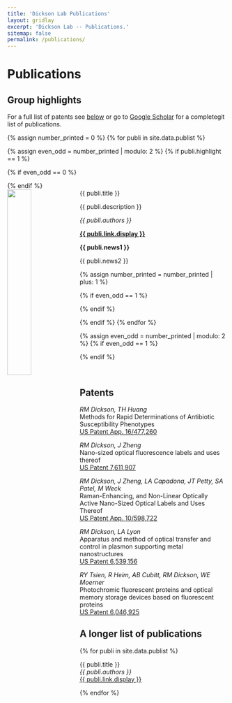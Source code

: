 ```yaml
---
title: 'Dickson Lab Publications'
layout: gridlay
excerpt: 'Dickson Lab -- Publications.'
sitemap: false
permalink: /publications/
---
```


# Publications

## Group highlights

For a full list of patents see [below](#patents) or go to [Google Scholar](https://scholar.google.com/citations?hl=en&user=p8fJn9EAAAAJ) for a completegit list of publications.

{% assign number_printed = 0 %}
{% for publi in site.data.publist %}

{% assign even_odd = number_printed | modulo: 2 %}
{% if publi.highlight == 1 %}

{% if even_odd == 0 %}

<div class="row">
{% endif %}

<div class="col-sm-6 clearfix">
 <div class="well">
  <pubtit>{{ publi.title }}</pubtit>
  <img src="{{ site.url }}{{ site.baseurl }}/images/pubpic/{{ publi.image }}" class="img-responsive" width="33%" style="float: left" />
  <p>{{ publi.description }}</p>
  <p><em>{{ publi.authors }}</em></p>
  <p><strong><a href="{{ publi.link.url }}">{{ publi.link.display }}</a></strong></p>
  <p class="text-danger"><strong> {{ publi.news1 }}</strong></p>
  <p> {{ publi.news2 }}</p>
 </div>
</div>

{% assign number_printed = number_printed | plus: 1 %}

{% if even_odd == 1 %}

</div>
{% endif %}

{% endif %}
{% endfor %}

{% assign even_odd = number_printed | modulo: 2 %}
{% if even_odd == 1 %}

</div>
{% endif %}

<p> &nbsp; </p>

## Patents

<em>RM Dickson, TH Huang</em><br />Methods for Rapid Determinations of Antibiotic Susceptibility Phenotypes<br /><a href="https://patentimages.storage.googleapis.com/6b/1a/61/8fac2dc27ff01a/US20190338334A1.pdf"> US Patent App. 16/477,260 </a>

<em>RM Dickson, J Zheng</em><br /> Nano-sized optical fluorescence labels and uses thereof<br /> <a href="https://patentimages.storage.googleapis.com/0a/70/60/1edc3fabd0bf60/US7611907.pdf">US Patent 7,611,907</a>

<em>RM Dickson, J Zheng, LA Capadona, JT Petty, SA Patel, M Weck</em><br />Raman-Enhancing, and Non-Linear Optically Active Nano-Sized Optical Labels and Uses Thereof<br /> <a href="https://patentimages.storage.googleapis.com/2b/98/85/e8d982d4962e26/US20080118912A1.pdf">US Patent App. 10/598,722</a>

<em>RM Dickson, LA Lyon</em><br />Apparatus and method of optical transfer and control in plasmon supporting metal nanostructures<br /> <a href="https://patentimages.storage.googleapis.com/b3/2a/70/5aeb0f686883ac/US6539156.pdf">US Patent 6,539,156 </a>

<em>RY Tsien, R Heim, AB Cubitt, RM Dickson, WE Moerner</em><br />Photochromic fluorescent proteins and optical memory storage devices based on fluorescent proteins<br /> <a href="https://patentimages.storage.googleapis.com/f4/9f/78/92851c52c57849/US6046925.pdf">US Patent 6,046,925</a>

<em></em>

## A longer list of publications

{% for publi in site.data.publist %}

{{ publi.title }} <br />
<em>{{ publi.authors }} </em><br /><a href="{{ publi.link.url }}">{{ publi.link.display }}</a>

{% endfor %}
